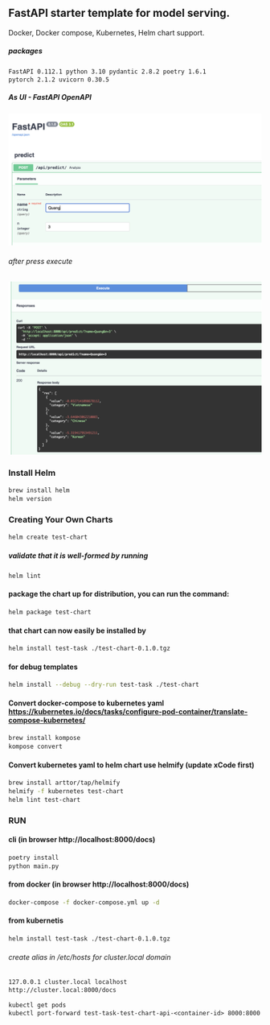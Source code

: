 ## FastAPI starter template for model serving.
Docker, Docker compose, Kubernetes, Helm chart support.
##### packages
    FastAPI 0.112.1 python 3.10 pydantic 2.8.2 poetry 1.6.1
    pytorch 2.1.2 uvicorn 0.30.5

##### As UI - FastAPI OpenAPI

![OpenAPI UI](https://github.com/vpplatonov/test-chart/blob/develop/docs/assets/image_ui.png?raw=true)

###### after press execute

![OpenAPI Res](https://github.com/vpplatonov/test-chart/blob/develop/docs/assets/image_response.png?raw=true)

### Install Helm
```sh
brew install helm
helm version
```
### Creating Your Own Charts
```sh
helm create test-chart
```
##### validate that it is well-formed by running
```sh
helm lint
```
#### package the chart up for distribution, you can run the command:
```sh
helm package test-chart
```
#### that chart can now easily be installed by
```sh
helm install test-task ./test-chart-0.1.0.tgz
```
#### for debug templates
```sh
helm install --debug --dry-run test-task ./test-chart
```
#### Convert docker-compose to kubernetes yaml https://kubernetes.io/docs/tasks/configure-pod-container/translate-compose-kubernetes/
```sh    
brew install kompose
kompose convert
```
#### Convert kubernetes yaml to helm chart use helmify (update xCode first)
```sh
brew install arttor/tap/helmify
helmify -f kubernetes test-chart
helm lint test-chart
```
### RUN
#### cli (in browser http://localhost:8000/docs)
```sh
poetry install
python main.py
```
#### from docker (in browser http://localhost:8000/docs)
```sh
docker-compose -f docker-compose.yml up -d
```
#### from kubernetis
```sh
helm install test-task ./test-chart-0.1.0.tgz
```
###### create alias in /etc/hosts for cluster.local domain
    127.0.0.1 cluster.local localhost
    http://cluster.local:8000/docs
```shell
kubectl get pods
kubectl port-forward test-task-test-chart-api-<container-id> 8000:8000
```